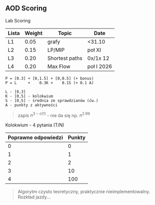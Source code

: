 ## AOD Scoring

Lab Scoring

| Lista | Weight | Topic          | Date       |
| ----- | ------ | -------------- | ---------- |
| L1    | 0.05   | grafy          | <31.10     |
| L2    | 0.15   | LP/MIP         | poł XI     |
| L3    | 0.20   | Shortest paths | 0x/1x 12   |
| L4    | 0.20   | Max Flow       | poł I 2026 |

```
P = [0.3] + [0,1.5] + [0,0.5] (+ bonus)
P = L     +    0.3K +    0.1S (+ 0.1 A)

L - [0,3]
K - [0,5] - kolokwium
S - [0,5] - średnia ze sprawdzianów (ćw.)
A - punkty z aktywności
```

> zapis $n^{\displaystyle 3-o(1)}$ - nie da się np. $n^{2.99}$

Kolokwium - 4 pytania (T/N)

| Poprawne odpowiedzi | Punkty |
| ------------------- | ------ |
| 0                   | 0      |
| 1                   | 1      |
| 2                   | 2      |
| 3                   | 10     |
| 4                   | 100    |

> Algorytm czysto teoretyczny, praktycznie nieimplementowalny.
> Rozkład jazdy...
